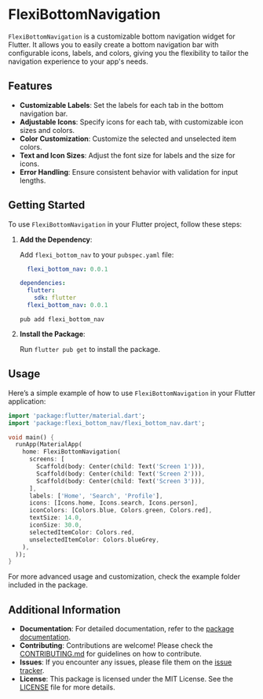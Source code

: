 
# FlexiBottomNavigation

`FlexiBottomNavigation` is a customizable bottom navigation widget for Flutter. It allows you to easily create a bottom navigation bar with configurable icons, labels, and colors, giving you the flexibility to tailor the navigation experience to your app's needs.

## Features

- **Customizable Labels**: Set the labels for each tab in the bottom navigation bar.
- **Adjustable Icons**: Specify icons for each tab, with customizable icon sizes and colors.
- **Color Customization**: Customize the selected and unselected item colors.
- **Text and Icon Sizes**: Adjust the font size for labels and the size for icons.
- **Error Handling**: Ensure consistent behavior with validation for input lengths.

## Getting Started

To use `FlexiBottomNavigation` in your Flutter project, follow these steps:

1. **Add the Dependency**:

   Add `flexi_bottom_nav` to your `pubspec.yaml` file:
   ```yaml
     flexi_bottom_nav: 0.0.1
   ```
   ```yaml
   dependencies:
     flutter:
       sdk: flutter
     flexi_bottom_nav: 0.0.1
   ```
   ```
   pub add flexi_bottom_nav
   ```

2. **Install the Package**:

   Run `flutter pub get` to install the package.

## Usage

Here’s a simple example of how to use `FlexiBottomNavigation` in your Flutter application:

```dart
import 'package:flutter/material.dart';
import 'package:flexi_bottom_nav/flexi_bottom_nav.dart'; 

void main() {
  runApp(MaterialApp(
    home: FlexiBottomNavigation(
      screens: [
        Scaffold(body: Center(child: Text('Screen 1'))),
        Scaffold(body: Center(child: Text('Screen 2'))),
        Scaffold(body: Center(child: Text('Screen 3'))),
      ],
      labels: ['Home', 'Search', 'Profile'],
      icons: [Icons.home, Icons.search, Icons.person],
      iconColors: [Colors.blue, Colors.green, Colors.red],
      textSize: 14.0,
      iconSize: 30.0,
      selectedItemColor: Colors.red,
      unselectedItemColor: Colors.blueGrey,
    ),
  ));
}
```

For more advanced usage and customization, check the example folder included in the package.

## Additional Information

- **Documentation**: For detailed documentation, refer to the [package documentation](https://pub.dev/packages/flexi_bottom_nav).
- **Contributing**: Contributions are welcome! Please check the [CONTRIBUTING.md](CONTRIBUTING.md) for guidelines on how to contribute.
- **Issues**: If you encounter any issues, please file them on the [issue tracker](https://github.com/harshilchovatiya/flexi_bottom_nav/issues).
- **License**: This package is licensed under the MIT License. See the [LICENSE](LICENSE) file for more details.


